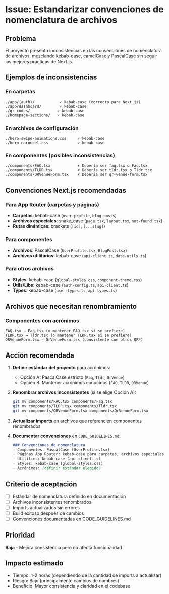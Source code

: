 # Issue: Estandarizar convenciones de nomenclatura de archivos

## Problema
El proyecto presenta inconsistencias en las convenciones de nomenclatura de archivos, mezclando kebab-case, camelCase y PascalCase sin seguir las mejores prácticas de Next.js.

## Ejemplos de inconsistencias

### En carpetas
```
./app/(auth)/           ✓ kebab-case (correcto para Next.js)
./app/dashboard/        ✓ kebab-case
./qr-codes/            ✓ kebab-case  
./homepage-sections/   ✓ kebab-case
```

### En archivos de configuración
```
./hero-swipe-animations.css     ✓ kebab-case
./hero-carousel.css             ✓ kebab-case
```

### En componentes (posibles inconsistencias)
```
./components/FAQ.tsx            ✗ Debería ser faq.tsx o Faq.tsx
./components/TLDR.tsx           ✗ Debería ser tldr.tsx o Tldr.tsx
./components/QRVenueForm.tsx    ✗ Debería ser qr-venue-form.tsx
```

## Convenciones Next.js recomendadas

### Para App Router (carpetas y páginas)
- **Carpetas**: kebab-case (`user-profile`, `blog-posts`)
- **Archivos especiales**: snake_case (`page.tsx`, `layout.tsx`, `not-found.tsx`)
- **Rutas dinámicas**: brackets (`[id]`, `[...slug]`)

### Para componentes
- **Archivos**: PascalCase (`UserProfile.tsx`, `BlogPost.tsx`)
- **Archivos utilitarios**: kebab-case (`api-client.ts`, `date-utils.ts`)

### Para otros archivos
- **Styles**: kebab-case (`global-styles.css`, `component-theme.css`)
- **Utils/Libs**: kebab-case (`auth-config.ts`, `api-client.ts`)
- **Types**: kebab-case (`user-types.ts`, `api-types.ts`)

## Archivos que necesitan renombramiento

### Componentes con acrónimos
```
FAQ.tsx → Faq.tsx (o mantener FAQ.tsx si se prefiere)
TLDR.tsx → Tldr.tsx (o mantener TLDR.tsx si se prefiere)  
QRVenueForm.tsx → QrVenueForm.tsx (consistente con otros QR*)
```

## Acción recomendada
1. **Definir estándar del proyecto** para acrónimos:
   - Opción A: PascalCase estricto (`Faq`, `Tldr`, `QrVenue`)
   - Opción B: Mantener acrónimos conocidos (`FAQ`, `TLDR`, `QRVenue`)

2. **Renombrar archivos inconsistentes** (si se elige Opción A):
   ```bash
   git mv components/FAQ.tsx components/Faq.tsx
   git mv components/TLDR.tsx components/Tldr.tsx
   git mv components/QRVenueForm.tsx components/QrVenueForm.tsx
   ```

3. **Actualizar imports** en archivos que referencien componentes renombrados

4. **Documentar convenciones** en `CODE_GUIDELINES.md`:
   ```markdown
   ### Convenciones de nomenclatura
   - Componentes: PascalCase (UserProfile.tsx)
   - Páginas App Router: kebab-case para carpetas, archivos especiales como page.tsx
   - Utilities: kebab-case (api-client.ts)
   - Styles: kebab-case (global-styles.css)
   - Acrónimos: [definir estándar elegido]
   ```

## Criterio de aceptación
- [ ] Estándar de nomenclatura definido en documentación
- [ ] Archivos inconsistentes renombrados
- [ ] Imports actualizados sin errores
- [ ] Build exitoso después de cambios
- [ ] Convenciones documentadas en CODE_GUIDELINES.md

## Prioridad
**Baja** - Mejora consistencia pero no afecta funcionalidad

## Impacto estimado
- Tiempo: 1-2 horas (dependiendo de la cantidad de imports a actualizar)
- Riesgo: Bajo (principalmente cambios de nombres)
- Beneficio: Mayor consistencia y claridad en el codebase